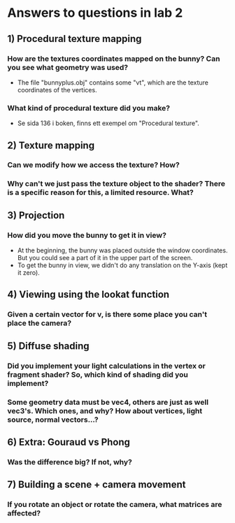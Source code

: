 # Answers to questions in lab 2

## 1) Procedural texture mapping

### How are the textures coordinates mapped on the bunny? Can you see what geometry was used?

- The file "bunnyplus.obj" contains some "vt", which are the texture coordinates of the vertices. 

### What kind of procedural texture did you make?

- Se sida 136 i boken, finns ett exempel om "Procedural texture". 

## 2) Texture mapping

### Can we modify how we access the texture? How?

### Why can't we just pass the texture object to the shader? There is a specific reason for this, a limited resource. What?

## 3) Projection

### How did you move the bunny to get it in view?
- At the beginning, the bunny was placed outside the window coordinates.
But you could see a part of it in the upper part of the screen.
- To get the bunny in view, we didn't do any translation on the Y-axis (kept it zero).

## 4) Viewing using the lookat function

### Given a certain vector for v, is there some place you can't place the camera?

## 5) Diffuse shading

### Did you implement your light calculations in the vertex or fragment shader? So, which kind of shading did you implement?

### Some geometry data must be vec4, others are just as well vec3's. Which ones, and why? How about vertices, light source, normal vectors...?

## 6) Extra: Gouraud vs Phong

### Was the difference big? If not, why?

## 7) Building a scene + camera movement

### If you rotate an object or rotate the camera, what matrices are affected?